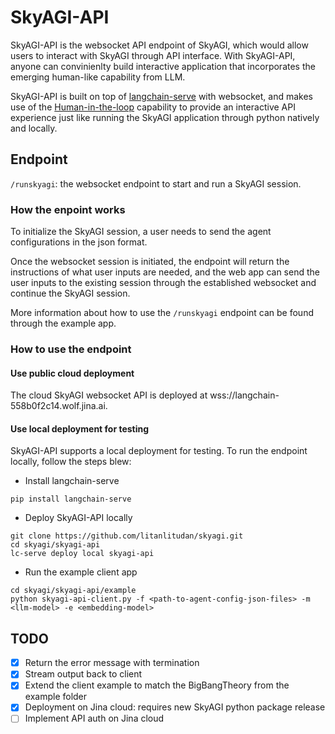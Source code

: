 # SkyAGI-API

SkyAGI-API is the websocket API endpoint of SkyAGI, which would allow users to interact with SkyAGI through API interface. With SkyAGI-API, anyone can convinienlty build interactive application that incorporates the emerging human-like capability from LLM.

SkyAGI-API is built on top of [langchain-serve](https://github.com/jina-ai/langchain-serve/tree/main) with websocket, and makes use of the [Human-in-the-loop](https://github.com/jina-ai/langchain-serve/tree/main/examples/websockets/hitl) capability to provide an interactive API experience just like running the SkyAGI application through python natively and locally.

## Endpoint

`/runskyagi`: the websocket endpoint to start and run a SkyAGI session.

### How the enpoint works

To initialize the SkyAGI session, a user needs to send the agent configurations in the json format.

Once the websocket session is initiated, the endpoint will return the instructions of what user inputs are needed, and the web app can send the user inputs to the existing session through the established websocket and continue the SkyAGI session.

More information about how to use the `/runskyagi` endpoint can be found through the example app.

### How to use the endpoint 

#### Use public cloud deployment
The cloud SkyAGI websocket API is deployed at wss://langchain-558b0f2c14.wolf.jina.ai.

#### Use local deployment for testing

SkyAGI-API supports a local deployment for testing. To run the endpoint locally, follow the steps blew:
* Install langchain-serve
```
pip install langchain-serve
```
* Deploy SkyAGI-API locally
```
git clone https://github.com/litanlitudan/skyagi.git
cd skyagi/skyagi-api
lc-serve deploy local skyagi-api
```
* Run the example client app
```
cd skyagi/skyagi-api/example
python skyagi-api-client.py -f <path-to-agent-config-json-files> -m <llm-model> -e <embedding-model>
```

## TODO
- [X] Return the error message with termination
- [X] Stream output back to client
- [X] Extend the client example to match the BigBangTheory from the example folder
- [X] Deployment on Jina cloud: requires new SkyAGI python package release
- [ ] Implement API auth on Jina cloud